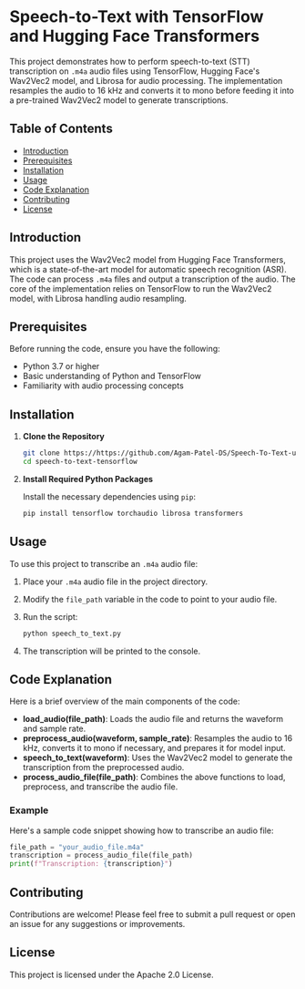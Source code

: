 # Speech-to-Text with TensorFlow and Hugging Face Transformers

This project demonstrates how to perform speech-to-text (STT) transcription on `.m4a` audio files using TensorFlow, Hugging Face's Wav2Vec2 model, and Librosa for audio processing. The implementation resamples the audio to 16 kHz and converts it to mono before feeding it into a pre-trained Wav2Vec2 model to generate transcriptions.

## Table of Contents
- [Introduction](#introduction)
- [Prerequisites](#prerequisites)
- [Installation](#installation)
- [Usage](#usage)
- [Code Explanation](#code-explanation)
- [Contributing](#contributing)
- [License](#license)

## Introduction

This project uses the Wav2Vec2 model from Hugging Face Transformers, which is a state-of-the-art model for automatic speech recognition (ASR). The code can process `.m4a` files and output a transcription of the audio. The core of the implementation relies on TensorFlow to run the Wav2Vec2 model, with Librosa handling audio resampling.

## Prerequisites

Before running the code, ensure you have the following:

- Python 3.7 or higher
- Basic understanding of Python and TensorFlow
- Familiarity with audio processing concepts

## Installation

1. **Clone the Repository**

   ```bash
   git clone https://https://github.com/Agam-Patel-DS/Speech-To-Text-using-Hugging-Face-Transformers.git
   cd speech-to-text-tensorflow
   ```

2. **Install Required Python Packages**

   Install the necessary dependencies using `pip`:

   ```bash
   pip install tensorflow torchaudio librosa transformers
   ```

## Usage

To use this project to transcribe an `.m4a` audio file:

1. Place your `.m4a` audio file in the project directory.

2. Modify the `file_path` variable in the code to point to your audio file.

3. Run the script:

   ```bash
   python speech_to_text.py
   ```

4. The transcription will be printed to the console.

## Code Explanation

Here is a brief overview of the main components of the code:

- **load_audio(file_path)**: Loads the audio file and returns the waveform and sample rate.
- **preprocess_audio(waveform, sample_rate)**: Resamples the audio to 16 kHz, converts it to mono if necessary, and prepares it for model input.
- **speech_to_text(waveform)**: Uses the Wav2Vec2 model to generate the transcription from the preprocessed audio.
- **process_audio_file(file_path)**: Combines the above functions to load, preprocess, and transcribe the audio file.

### Example

Here's a sample code snippet showing how to transcribe an audio file:

```python
file_path = "your_audio_file.m4a"
transcription = process_audio_file(file_path)
print(f"Transcription: {transcription}")
```

## Contributing

Contributions are welcome! Please feel free to submit a pull request or open an issue for any suggestions or improvements.

## License

This project is licensed under the Apache 2.0 License.
